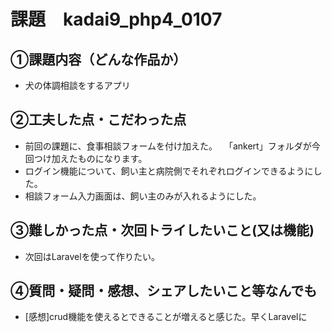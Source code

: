 # 課題　kadai9_php4_0107

## ①課題内容（どんな作品か）
- 犬の体調相談をするアプリ

## ②工夫した点・こだわった点
- 前回の課題に、食事相談フォームを付け加えた。
　「ankert」フォルダが今回つけ加えたものになります。
- ログイン機能について、飼い主と病院側でそれぞれログインできるようにした。
- 相談フォーム入力画面は、飼い主のみが入れるようにした。

## ③難しかった点・次回トライしたいこと(又は機能)
- 次回はLaravelを使って作りたい。

## ④質問・疑問・感想、シェアしたいこと等なんでも
- [感想]crud機能を使えるとできることが増えると感じた。早くLaravelに
